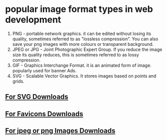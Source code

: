 # popular image format types in web development

1. PNG - portable network graphics. it can be edited without losing its quality, sometimes referred to as "lossless compression". You can also save your png images with more colours or transparent background. 
2. JPEG or JPG - Joint Photographic Expert Group. If you reduce the image size its quality reduces, this is sometimes referred to as lossy compression.
3. GIF - Graphics Interchange Format. it is an animated form of image. popularly used for banner Ads.
4. SVG - Scalable Vector Graphics. It stores images based on points and grids.

## [For SVG Downloads](https://undraw.co/)
## [For Favicons Downloads](https://favicon.io/)
## [For jpeg or png Images Downloads](https://www.pexels.com/)
